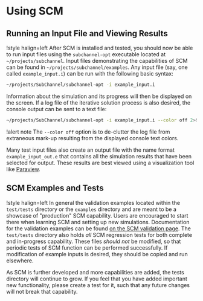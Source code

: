 # Using SCM

## Running an Input File and Viewing Results

!style halign=left
After SCM is installed and tested, you should now be able to run input files
using the `subchannel-opt` executable located at `~/projects/subchannel`. Input files
demonstrating the capabilities of SCM can be found in `~/projects/subchannel/examples`.
Any input file (say, one called `example_input.i`) can be run with the following
basic syntax:

```bash
~/projects/SubChannel/subchannel-opt -i example_input.i
```

Information about the simulation and its progress will then be displayed on the
screen. If a log file of the iterative solution process is also desired, the
console output can be sent to a text file:

```bash
~/projects/SubChannel/subchannel-opt -i example_input.i --color off 2>&1 | tee log.txt
```

!alert note
The `--color off` option is to de-clutter the log file from extraneous
mark-up resulting from the displayed console text colors.

Many test input files also create an output file with the name format
`example_input_out.e` that contains all the simulation results that have been
selected for output. These results are best viewed using a visualization tool
like [Paraview](http://www.paraview.org/download/).

## SCM Examples and Tests

!style halign=left
In general the validation examples located within the `test/tests` directory or the `examples` directory and are meant to be a showcase of "production" SCM capability. Users are encouraged to start there
when learning SCM and setting up new simulations. Documentation for the validation
examples can be found [on the SCM validation page](v&v/v&v-list.md). The
`test/tests` directory also holds *all* SCM regression tests for both complete and in-progress capability. These files *should not* be modified, so that periodic tests of SCM function can be performed successfully. If modification of example inputs is desired, they should be copied and run elsewhere.

As SCM is further developed and more capabilities are added, the tests directory will continue to
grow. If you feel that you have added important new functionality, please create a test for
it, such that any future changes will not break that capability.
